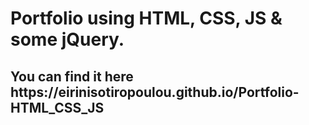 
<h1>Portfolio using HTML, CSS, JS & some jQuery.</h1> 

<h2> You can find it here https://eirinisotiropoulou.github.io/Portfolio-HTML_CSS_JS </h2>
